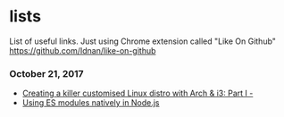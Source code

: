 # lists
List of useful links. Just using Chrome extension called "Like On Github" https://github.com/Idnan/like-on-github

### October 21, 2017 
- [Creating a killer customised Linux distro with Arch & i3: Part I - <vexation />](https://vexation.eu/creating-a-customised-linux-distro-with-arch-i3/) 
- [Using ES modules natively in Node.js](http://2ality.com/2017/09/native-esm-node.html) 
